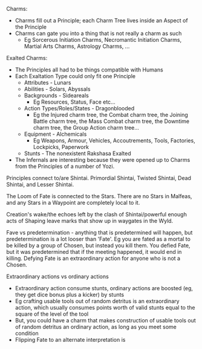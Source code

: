 Charms:
- Charms fill out a Principle; each Charm Tree lives inside an Aspect of the Principle
- Charms can gate you into a thing that is not really a charm as such
  - Eg Sorcerous Initiation Charms, Necromantic Initiation Charms, Martial Arts Charms, Astrology Charms, ...

Exalted Charms:
- The Principles all had to be things compatible with Humans
- Each Exaltation Type could only fit one Principle
  - Attributes - Lunars
  - Abilities - Solars, Abyssals
  - Backgrounds - Sideareals
    - Eg Resources, Status, Face etc...
  - Action Types/Roles/States - Dragonblooded
    - Eg the Injured charm tree, the Combat charm tree, the Joining Battle charm tree, the Mass Combat charm tree, the Downtime charm tree, the Group Action charm tree...
  - Equipment - Alchemicals
    - Eg Weapons, Armour, Vehicles, Accoutrements, Tools, Factories, Lockpicks, Paperwork
  - Stunts - The nonexistent Rakshasa Exalted
- The Infernals are interesting because they were opened up to Charms from the Principles of a number of Yozi.

Principles connect to/are Shintai. Primordial Shintai, Twisted Shintai, Dead Shintai, and Lesser Shintai.

The Loom of Fate is connected to the Stars. There are no Stars in Malfeas, and any Stars in a Waypoint are completely local to it.

Creation's wake/the echoes left by the clash of Shintai/powerful enough acts of Shaping leave marks that show up in waygates in the Wyld.

Fave vs predetermination - anything that is predetermined will happen, but predetermination is a lot looser than 'Fate'.
Eg you are fated as a mortal to be killed by a group of Chosen, but instead you kill them. You defied Fate, but it was predetermined that if the meeting happened, it would end in killing.
Defying Fate is an extraordinary action for anyone who is not a Chosen.

Extraordinary actions vs ordinary actions
- Extraordinary action consume stunts, ordinary actions are boosted (eg, they get dice bonus plus a kicker) by stunts
- Eg crafting usable tools out of random detritus is an extraordinary action, which usually consumes points worth of valid stunts equal to the square of the level of the tool
- But, you could have a charm that makes construction of usable tools out of random detritus an ordinary action, as long as you meet some condition
- Flipping Fate to an alternate interpretation is 
